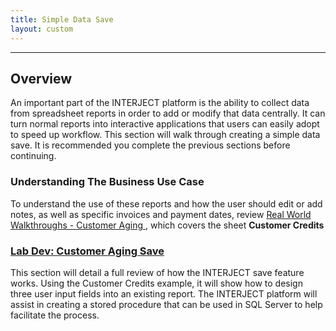 ```yaml
---
title: Simple Data Save
layout: custom
---
```

* * *

##  **Overview**

An important part of the INTERJECT platform is the ability to collect data from spreadsheet reports in order to add or modify that data centrally. It can turn normal reports into interactive applications that users can easily adopt to speed up workflow. This section will walk through creating a simple data save. It is recommended you complete the previous sections before continuing. 

###  Understanding The Business Use Case 

To understand the use of these reports and how the user should edit or add notes, as well as specific invoices and payment dates, review [ Real World Walkthroughs - Customer Aging ](/wAbout/Customer-Aging.html), which covers the sheet  **Customer Credits**

###  [ Lab Dev: Customer Aging Save ](/wGetStarted/L-Dev-CustomerCreditSave.html)

This section will detail a full review of how the INTERJECT save feature works. Using the Customer Credits example, it will show how to design three user input fields into an existing report. The INTERJECT platform will assist in creating a stored procedure that can be used in SQL Server to help facilitate the process. 
